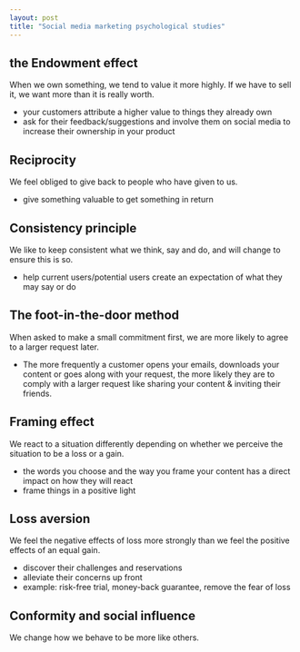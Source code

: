 ```yaml
---
layout: post
title: "Social media marketing psychological studies"
---
```


## the Endowment effect

When we own something, we tend to value it more highly. If we have to sell it, we want more than it is really worth.

- your customers attribute a higher value to things they already own
- ask for their feedback/suggestions and involve them on social media to increase their ownership in your product

## Reciprocity

We feel obliged to give back to people who have given to us.

- give something valuable to get something in return

## Consistency principle

We like to keep consistent what we think, say and do, and will change to ensure this is so.

- help current users/potential users create an expectation of what they may say or do

## The foot-in-the-door method

When asked to make a small commitment first, we are more likely to agree to a larger request later.

- The more frequently a customer opens your emails, downloads your content or goes along with your request, the more likely they are to comply with a larger request like sharing your content & inviting their friends.

## Framing effect

We react to a situation differently depending on whether we perceive the situation to be a loss or a gain.

- the words you choose and the way you frame your content has a direct impact on how they will react
- frame things in a positive light

## Loss aversion

We feel the negative effects of loss more strongly than we feel the positive effects of an equal gain.

- discover their challenges and reservations
- alleviate their concerns up front
- example: risk-free trial, money-back guarantee, remove the fear of loss

## Conformity and social influence

We change how we behave to be more like others.

